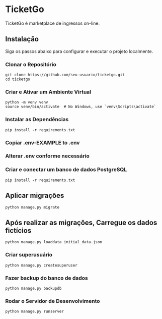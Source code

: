 # TicketGo

TicketGo é marketplace de ingressos on-line.

## Instalação

Siga os passos abaixo para configurar e executar o projeto localmente.

### Clonar o Repositório

```
git clone https://github.com/seu-usuario/ticketgo.git
cd ticketgo
```

### Criar e Ativar um Ambiente Virtual

```
python -m venv venv
source venv/bin/activate  # No Windows, use `venv\Scripts\activate`
```

### Instalar as Dependências

```
pip install -r requirements.txt
```

### Copiar .env-EXAMPLE to .env

### Alterar .env conforme necessário

### Criar e conectar um banco de dados PostgreSQL

```
pip install -r requirements.txt
```

## Aplicar migrações

```
python manage.py migrate
```

## Após realizar as migrações, Carregue os dados fictícios

```
python manage.py loaddata initial_data.json
```

### Criar superusuário

```
python manage.py createsuperuser
```

### Fazer backup do banco de dados

```
python manage.py backupdb
```

### Rodar o Servidor de Desenvolvimento

```
python manage.py runserver
```
